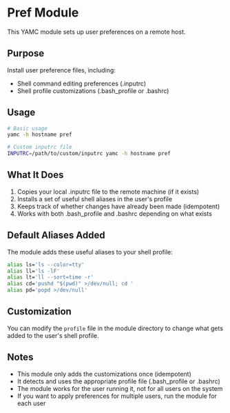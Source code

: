 # Pref Module

This YAMC module sets up user preferences on a remote host.

## Purpose

Install user preference files, including:
- Shell command editing preferences (.inputrc)
- Shell profile customizations (.bash_profile or .bashrc)

## Usage

```bash
# Basic usage
yamc -h hostname pref

# Custom inputrc file
INPUTRC=/path/to/custom/inputrc yamc -h hostname pref
```

## What It Does

1. Copies your local .inputrc file to the remote machine (if it exists)
2. Installs a set of useful shell aliases in the user's profile
3. Keeps track of whether changes have already been made (idempotent)
4. Works with both .bash_profile and .bashrc depending on what exists

## Default Aliases Added

The module adds these useful aliases to your shell profile:

```bash
alias ls='ls --color=tty'
alias ll='ls -lF'
alias lt='ll --sort=time -r'
alias cd='pushd "$(pwd)" >/dev/null; cd '
alias pd='popd >/dev/null'
```

## Customization

You can modify the `profile` file in the module directory to change what gets added to the user's shell profile.

## Notes

- This module only adds the customizations once (idempotent)
- It detects and uses the appropriate profile file (.bash_profile or .bashrc)
- The module works for the user running it, not for all users on the system
- If you want to apply preferences for multiple users, run the module for each user